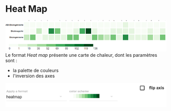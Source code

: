 # Heat Map

![](/assets/FormatHeatMap.png)Le format _Heat map_ présente une carte de chaleur, dont les paramètres sont :

* la palette de couleurs
* l'inversion des axes

![](/assets/FormatHeatMapParameters.png)

